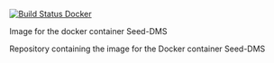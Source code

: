 [![Build Status Docker](https://github.com/bibbox/img-seeddms/actions/workflows/docker-image.yml/badge.svg)](https://github.com/bibbox/img-seeddms/actions)

Image for the docker container Seed-DMS

Repository containing the image for the Docker container Seed-DMS
